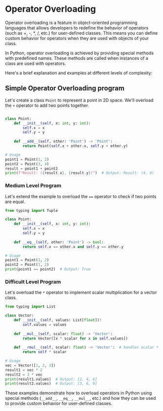 # Operator Overloading

Operator overloading is a feature in object-oriented programming languages that allows developers to redefine the behavior of operators (such as +, -, *, /, etc.) for user-defined classes. This means you can define custom behavior for operators when they are used with objects of your class.

In Python, operator overloading is achieved by providing special methods with predefined names. These methods are called when instances of a class are used with operators.

Here's a brief explanation and examples at different levels of complexity:

## Simple Operator Overloading program

Let's create a class `Point` to represent a point in 2D space. We'll overload the `+` operator to add two points together.

```python

class Point:
    def __init__(self, x: int, y: int):
        self.x = x
        self.y = y
    
    def __add__(self, other: 'Point') -> 'Point':
        return Point(self.x + other.x, self.y + other.y)

# Usage
point1 = Point(1, 2)
point2 = Point(3, 4)
result = point1 + point2
print(f"Result: ({result.x}, {result.y})")  # Output: Result: (4, 6)
```

### Medium Level Program

Let's extend the example to overload the `==` operator to check if two points are equal.

```python
from typing import Tuple

class Point:
    def __init__(self, x: int, y: int):
        self.x = x
        self.y = y
    
    def __eq__(self, other: 'Point') -> bool:
        return self.x == other.x and self.y == other.y

# Usage
point1 = Point(1, 2)
point2 = Point(1, 2)
print(point1 == point2)  # Output: True
```

### Difficult Level Program

Let's overload the `*` operator to implement scalar multiplication for a vector class.

```python
from typing import List

class Vector:
    def __init__(self, values: List[float]):
        self.values = values
    
    def __mul__(self, scalar: float) -> 'Vector':
        return Vector([x * scalar for x in self.values])
    
    def __rmul__(self, scalar: float) -> 'Vector':  # handles scalar * vector
        return self * scalar

# Usage
vec = Vector([1, 2, 3])
result1 = vec * 2
result2 = 3 * vec
print(result1.values)  # Output: [2, 4, 6]
print(result2.values)  # Output: [3, 6, 9]
```

These examples demonstrate how to overload operators in Python using special methods (`__add__`, `__eq__`, `__mul__`, etc.) and how they can be used to provide custom behavior for user-defined classes.
